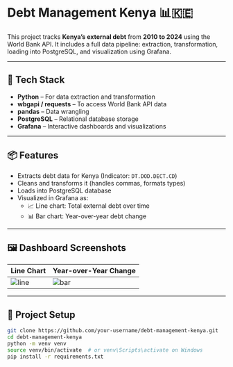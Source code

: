 # Debt Management Kenya 📊🇰🇪

This project tracks **Kenya’s external debt** from **2010 to 2024** using the World Bank API. It includes a full data pipeline: extraction, transformation, loading into PostgreSQL, and visualization using Grafana.

---

## 🚀 Tech Stack

- **Python** – For data extraction and transformation
- **wbgapi / requests** – To access World Bank API data
- **pandas** – Data wrangling
- **PostgreSQL** – Relational database storage
- **Grafana** – Interactive dashboards and visualizations

---

## 📦 Features

- Extracts debt data for Kenya (Indicator: `DT.DOD.DECT.CD`)
- Cleans and transforms it (handles commas, formats types)
- Loads into PostgreSQL database
- Visualized in Grafana as:
  - 📈 Line chart: Total external debt over time
  - 📊 Bar chart: Year-over-year debt change

---

## 🖼️ Dashboard Screenshots

| Line Chart                            | Year-over-Year Change                     |
|--------------------------------------|-------------------------------------------|
| ![line](screenshots/line_chart.png)  | ![bar](screenshots/yoy_change_chart.png)  |

---

## 📁 Project Setup

```bash
git clone https://github.com/your-username/debt-management-kenya.git
cd debt-management-kenya
python -m venv venv
source venv/bin/activate  # or venv\Scripts\activate on Windows
pip install -r requirements.txt
